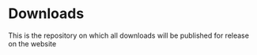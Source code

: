 # Downloads
This is the repository on which all downloads will be published for release on the website
